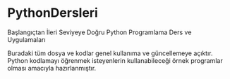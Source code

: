 # PythonDersleri
Başlangıçtan İleri Seviyeye Doğru Python Programlama Ders ve Uygulamaları

Buradaki tüm dosya ve kodlar genel kullanıma ve güncellemeye açıktır.
Python kodlamayı öğrenmek isteyenlerin kullanabileceği örnek programlar olması amacıyla hazırlanmıştır.
